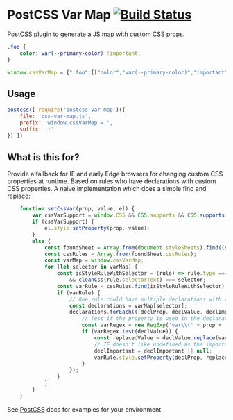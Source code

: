 # PostCSS Var Map [![Build Status][ci-img]][ci]

[PostCSS] plugin to generate a JS map with custom CSS props.

[PostCSS]: https://github.com/postcss/postcss
[ci-img]:  https://travis-ci.org/luwes/postcss-var-map.svg
[ci]:      https://travis-ci.org/luwes/postcss-var-map

```css
.foo {
    color: var(--primary-color) !important;
}
```

```js
window.cssVarMap = {".foo":[["color","var(--primary-color)","important"]]}
```

## Usage

```js
postcss([ require('postcss-var-map')({
    file: 'css-var-map.js',
    prefix: 'window.cssVarMap = ',
    suffix: ';'
}) ])
```

## What is this for?

Provide a fallback for IE and early Edge browsers for changing custom CSS properties at runtime. Based on rules who have declarations with custom CSS properties. A naive implementation which does a simple find and replace:

```js
    function setCssVar(prop, value, el) {
        var cssVarSupport = window.CSS && CSS.supports && CSS.supports('--a', 0);
        if (cssVarSupport) {
            el.style.setProperty(prop, value);
        }
        else {
            const foundSheet = Array.from(document.styleSheets).find((sheet) => /player\.css/.test(sheet.href));
            const cssRules = Array.from(foundSheet.cssRules);
            const varMap = window.cssVarMap;
            for (let selector in varMap) {
                const isStyleRuleWithSelector = (rule) => rule.type === 1
                    && cleanCss(rule.selectorText) === selector;
                const varRule = cssRules.find(isStyleRuleWithSelector);
                if (varRule) {
                    // One rule could have multiple declarations with custom css props.
                    const declarations = varMap[selector];
                    declarations.forEach(([declProp, declValue, declImportant]) => {
                        // Test if the property is used in the declaration value.
                        const varRegex = new RegExp('var\\(' + prop + '\\)');
                        if (varRegex.test(declValue)) {
                            const replacedValue = declValue.replace(varRegex, value);
                            // IE doesn't like undefined as the important argument
                            declImportant = declImportant || null;
                            varRule.style.setProperty(declProp, replacedValue, declImportant);
                        }
                    });
                }
            }
        }
    }
```

See [PostCSS] docs for examples for your environment.
